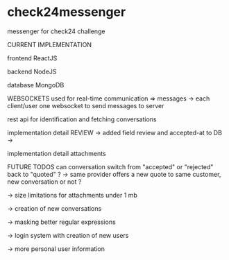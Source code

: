 # check24messenger

messenger for check24 challenge

CURRENT IMPLEMENTATION

frontend
ReactJS

backend
NodeJS

database
MongoDB

WEBSOCKETS used for real-time communication => messages
-> each client/user one websocket to send messages to server

rest api for identification and fetching conversations

implementation detail REVIEW
-> added field review and accepted-at to DB
->

implementation detail attachments

FUTURE TODOS
can conversation switch from "accepted" or "rejected" back to "quoted" ?
-> same provider offers a new quote to same customer, new conversation or not ?

-> size limitations for attachments under 1 mb

-> creation of new conversations

-> masking better regular expressions

-> login system with creation of new users

-> more personal user information
